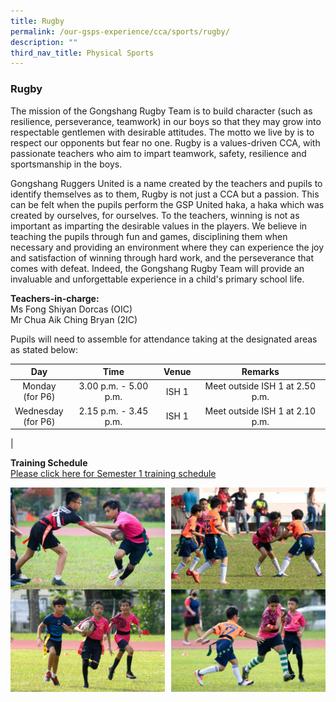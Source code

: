 ```yaml
---
title: Rugby
permalink: /our-gsps-experience/cca/sports/rugby/
description: ""
third_nav_title: Physical Sports
---
```

### **Rugby**
The mission of the Gongshang Rugby Team is to build character (such as resilience, perseverance, teamwork) in our boys so that they may grow into respectable gentlemen with desirable attitudes. The motto we live by is to respect our opponents but fear no one. Rugby is a values-driven CCA, with passionate teachers who aim to impart teamwork, safety, resilience and sportsmanship in the boys.  
  
Gongshang Ruggers United is a name created by the teachers and pupils to identify themselves as to them, Rugby is not just a CCA but a passion. This can be felt when the pupils perform the GSP United haka, a haka which was created by ourselves, for ourselves. To the teachers, winning is not as important as imparting the desirable values in the players. We believe in teaching the pupils through fun and games, disciplining them when necessary and providing an environment where they can experience the joy and satisfaction of winning through hard work, and the perseverance that comes with defeat. Indeed, the Gongshang Rugby Team will provide an invaluable and unforgettable experience in a child's primary school life.

**Teachers-in-charge:**<br>
Ms Fong Shiyan Dorcas (OIC)<br>
Mr Chua Aik Ching Bryan (2IC)

Pupils will need to assemble for attendance taking at the designated areas as stated below:

| Day | Time | Venue | Remarks |
|:---:|:---:|:---:|:---:|
| Monday<br>(for P6) | 3.00 p.m. - 5.00 p.m. | ISH 1 | Meet outside ISH 1 at 2.50 p.m.|
| Wednesday<br>(for P6)	| 2.15 p.m. - 3.45 p.m.	| ISH 1 | Meet outside ISH 1 at 2.10 p.m.
|

**Training Schedule**<br>
<a href="CCA Schedule 2023_rugby.pdf"></a>
[Please click here for Semester 1 training schedule]()

<img src="/images/rugby1.jpg" style="width:49%" align=left>
<img src="/images/rugby2.jpg" style="width:49%" align=right>

<br clear="left">

<img src="/images/rugby3.jpg" style="width:49%" align=left>
<img src="/images/rugby4.jpg" style="width:49%" align=right>